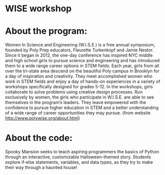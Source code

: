 # WISE workshop

# About the program:
Women In Science and Engineering (W.I.S.E.) is a free annual symposium, founded by Poly Prep educators, Fleurette Turkenkopf and Jamie Nestor. Since it began in 2012, the one-day conference has inspired NYC middle and high school girls to pursue science and engineering and has introduced them to a wide range career options in STEM fields. Each year, girls from all over the tri-state area descend on the beautiful Poly campus in Brooklyn for a day of inspiration and creativity. They meet accomplished women who work in STEM fields and enjoy a day of hands-on experiences in a variety of workshops specifically designed for grades 5-12. In the workshops, girls collaborate to solve problems using creative design processes. Run exclusively by women, the girls who participate in W.I.S.E. are able to see themselves in the program’s leaders. They leave empowered with the confidence to pursue higher education in STEM and a better understanding of a wide range of career opportunities they may pursue.
(from website http://www.polywise.org/about.html)

# About the code:
Spooky Mansion seeks to teach aspiring programmers the basics of Python through an interactive, customizable Halloween-themed story. Students explore if-else statements, variables, and data types, as they try to make their way through a haunted house!
